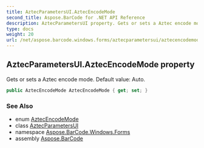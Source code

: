 ```yaml
---
title: AztecParametersUI.AztecEncodeMode
second_title: Aspose.BarCode for .NET API Reference
description: AztecParametersUI property. Gets or sets a Aztec encode mode. Default value Auto
type: docs
weight: 20
url: /net/aspose.barcode.windows.forms/aztecparametersui/aztecencodemode/
---
```

## AztecParametersUI.AztecEncodeMode property

Gets or sets a Aztec encode mode. Default value: Auto.

```csharp
public AztecEncodeMode AztecEncodeMode { get; set; }
```

### See Also

* enum [AztecEncodeMode](../../../aspose.barcode.generation/aztecencodemode/)
* class [AztecParametersUI](../)
* namespace [Aspose.BarCode.Windows.Forms](../../aztecparametersui/)
* assembly [Aspose.BarCode](../../../)



